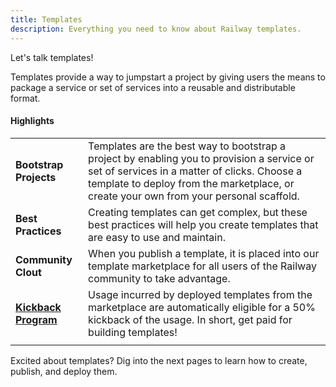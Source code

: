 ```yaml
---
title: Templates
description: Everything you need to know about Railway templates.
---
```


Let's talk templates!

Templates provide a way to jumpstart a project by giving users the means to package a service or set of services into a reusable and distributable format.

#### Highlights
|||
|-|-|
| **Bootstrap Projects** | Templates are the best way to bootstrap a project by enabling you to provision a service or set of services in a matter of clicks.  Choose a template to deploy from the marketplace, or create your own from your personal scaffold. |
| **Best Practices** | Creating templates can get complex, but these best practices will help you create templates that are easy to use and maintain. |
| **Community Clout** | When you publish a template, it is placed into our template marketplace for all users of the Railway community to take advantage. |
| [**Kickback Program**](/reference/templates#kickback-program) | Usage incurred by deployed templates from the marketplace are automatically eligible for a 50% kickback of the usage. In short, get paid for building templates! |
|||

Excited about templates?  Dig into the next pages to learn how to create, publish, and deploy them.